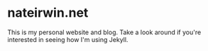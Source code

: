 # nateirwin.net

This is my personal website and blog. Take a look around if you're interested in seeing how I'm using Jekyll.